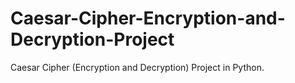 # Caesar-Cipher-Encryption-and-Decryption-Project
Caesar Cipher (Encryption and Decryption) Project in Python.
